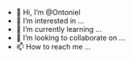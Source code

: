 - 👋 Hi, I’m @Ontoniel
- 👀 I’m interested in ...
- 🌱 I’m currently learning ...
- 💞️ I’m looking to collaborate on ...
- 📫 How to reach me ...

<!---
Ontoniel/Ontoniel is a ✨ special ✨ repository because its `README.md` (this file) appears on your GitHub profile.
You can click the Preview link to take a look at your changes.
--->
